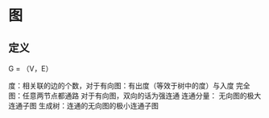 # 图
## 定义
G = （V，E）

度：相关联的边的个数，对于有向图：有出度（等效于树中的度）与入度
完全图：任意两节点都通路
对于有向图，双向的话为强连通
连通分量： 无向图的极大连通子图
生成树：连通的无向图的极小连通子图
